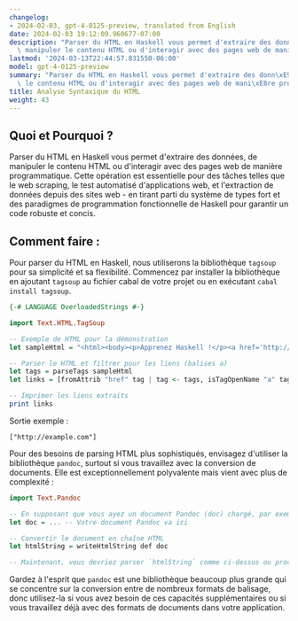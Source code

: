 ```yaml
---
changelog:
- 2024-02-03, gpt-4-0125-preview, translated from English
date: 2024-02-03 19:12:09.960677-07:00
description: "Parser du HTML en Haskell vous permet d'extraire des donn\xE9es, de\
  \ manipuler le contenu HTML ou d'interagir avec des pages web de mani\xE8re programmatique.\u2026"
lastmod: '2024-03-13T22:44:57.831550-06:00'
model: gpt-4-0125-preview
summary: "Parser du HTML en Haskell vous permet d'extraire des donn\xE9es, de manipuler\
  \ le contenu HTML ou d'interagir avec des pages web de mani\xE8re programmatique.\u2026"
title: Analyse Syntaxique du HTML
weight: 43
---
```


## Quoi et Pourquoi ?

Parser du HTML en Haskell vous permet d'extraire des données, de manipuler le contenu HTML ou d'interagir avec des pages web de manière programmatique. Cette opération est essentielle pour des tâches telles que le web scraping, le test automatisé d'applications web, et l'extraction de données depuis des sites web - en tirant parti du système de types fort et des paradigmes de programmation fonctionnelle de Haskell pour garantir un code robuste et concis.

## Comment faire :

Pour parser du HTML en Haskell, nous utiliserons la bibliothèque `tagsoup` pour sa simplicité et sa flexibilité. Commencez par installer la bibliothèque en ajoutant `tagsoup` au fichier cabal de votre projet ou en exécutant `cabal install tagsoup`.

```haskell
{-# LANGUAGE OverloadedStrings #-}

import Text.HTML.TagSoup

-- Exemple de HTML pour la démonstration
let sampleHtml = "<html><body><p>Apprenez Haskell !</p><a href='http://example.com'>Cliquez ici</a></body></html>"

-- Parser le HTML et filtrer pour les liens (balises a)
let tags = parseTags sampleHtml
let links = [fromAttrib "href" tag | tag <- tags, isTagOpenName "a" tag]

-- Imprimer les liens extraits
print links
```

Sortie exemple :
```plaintext
["http://example.com"]
```

Pour des besoins de parsing HTML plus sophistiqués, envisagez d'utiliser la bibliothèque `pandoc`, surtout si vous travaillez avec la conversion de documents. Elle est exceptionnellement polyvalente mais vient avec plus de complexité :

```haskell
import Text.Pandoc

-- En supposant que vous ayez un document Pandoc (doc) chargé, par exemple, en lisant un fichier
let doc = ... -- Votre document Pandoc va ici

-- Convertir le document en chaîne HTML
let htmlString = writeHtmlString def doc

-- Maintenant, vous devriez parser `htmlString` comme ci-dessus ou procéder selon vos besoins.
```
Gardez à l'esprit que `pandoc` est une bibliothèque beaucoup plus grande qui se concentre sur la conversion entre de nombreux formats de balisage, donc utilisez-la si vous avez besoin de ces capacités supplémentaires ou si vous travaillez déjà avec des formats de documents dans votre application.
